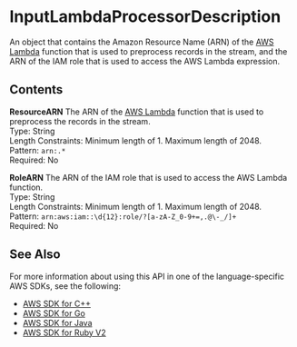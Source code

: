 # InputLambdaProcessorDescription<a name="API_InputLambdaProcessorDescription"></a>

An object that contains the Amazon Resource Name \(ARN\) of the [AWS Lambda](https://aws.amazon.com/documentation/lambda/) function that is used to preprocess records in the stream, and the ARN of the IAM role that is used to access the AWS Lambda expression\.

## Contents<a name="API_InputLambdaProcessorDescription_Contents"></a>

 **ResourceARN**   <a name="analytics-Type-InputLambdaProcessorDescription-ResourceARN"></a>
The ARN of the [AWS Lambda](https://aws.amazon.com/documentation/lambda/) function that is used to preprocess the records in the stream\.  
Type: String  
Length Constraints: Minimum length of 1\. Maximum length of 2048\.  
Pattern: `arn:.*`   
Required: No

 **RoleARN**   <a name="analytics-Type-InputLambdaProcessorDescription-RoleARN"></a>
The ARN of the IAM role that is used to access the AWS Lambda function\.  
Type: String  
Length Constraints: Minimum length of 1\. Maximum length of 2048\.  
Pattern: `arn:aws:iam::\d{12}:role/?[a-zA-Z_0-9+=,.@\-_/]+`   
Required: No

## See Also<a name="API_InputLambdaProcessorDescription_SeeAlso"></a>

For more information about using this API in one of the language\-specific AWS SDKs, see the following:
+  [AWS SDK for C\+\+](http://docs.aws.amazon.com/goto/SdkForCpp/kinesisanalytics-2015-08-14/InputLambdaProcessorDescription) 
+  [AWS SDK for Go](http://docs.aws.amazon.com/goto/SdkForGoV1/kinesisanalytics-2015-08-14/InputLambdaProcessorDescription) 
+  [AWS SDK for Java](http://docs.aws.amazon.com/goto/SdkForJava/kinesisanalytics-2015-08-14/InputLambdaProcessorDescription) 
+  [AWS SDK for Ruby V2](http://docs.aws.amazon.com/goto/SdkForRubyV2/kinesisanalytics-2015-08-14/InputLambdaProcessorDescription) 